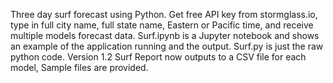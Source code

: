 Three day surf forecast using Python. Get free API key from stormglass.io, type in full city name, full state name, Eastern or Pacific time, and receive multiple models forecast data. Surf.ipynb is a Jupyter notebook and shows an example of the application running and the output. Surf.py is just the raw python code. Version 1.2 Surf Report now outputs to a CSV file for each model, Sample files are provided.
